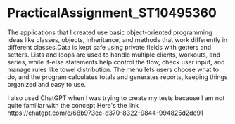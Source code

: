 # PracticalAssignment_ST10495360

The applications that l created use basic object-oriented programming ideas like classes, objects, inheritance, and methods that work differently in different classes.Data is kept safe using private fields with getters and setters. Lists and loops are used to handle multiple clients, workouts, and series, while if-else statements help control the flow, check user input, and manage rules like towel distribution. The menu lets users choose what to do, and the program calculates totals and generates reports, keeping things organized and easy to use.

I also used ChatGPT when l was trying to create my tests because l am not quite familiar with the concept.Here's the link https://chatgpt.com/c/68b973ec-d370-8322-9844-994825d2de91

